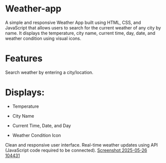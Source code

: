 # Weather-app
A simple and responsive Weather App built using HTML, CSS, and JavaScript that allows users to search for the current weather of any city by name. It displays the temperature, city name, current time, day, date, and weather condition using visual icons.

# Features
Search weather by entering a city/location.

# Displays:
* Temperature
* City Name

* Current Time, Date, and Day
* Weather Condition Icon

Clean and responsive user interface.
Real-time weather updates using API (JavaScript code required to be connected).
[Screenshot 2025-05-26 104431](https://github.com/user-attachments/assets/c4579ca0-078d-40d4-9ef5-df9a9c0ea7f4)
